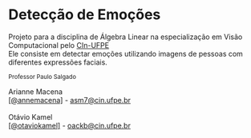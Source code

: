 # Detecção de Emoções

Projeto para a disciplina de Álgebra Linear na especialização em Visão Computacional pelo <a href="https://cin.ufpe.br/">CIn-UFPE</a><br />Ele consiste em detectar emoções utilizando imagens de pessoas com diferentes expressões faciais.

 <small>Professor Paulo Salgado </small><br>
 
 Arianne Macena <br /><a href="https://github.com/annemacena">[@annemacena]</a> - <a href="mailto:asm7@cin.ufpe.br">asm7@cin.ufpe.br</a> <br /><br />
 Otávio Kamel <br /><a href="https://github.com/otaviokamel">[@otaviokamel]</a> - <a href="mailto:oackb@cin.ufpe.br">oackb@cin.ufpe.br</a>
